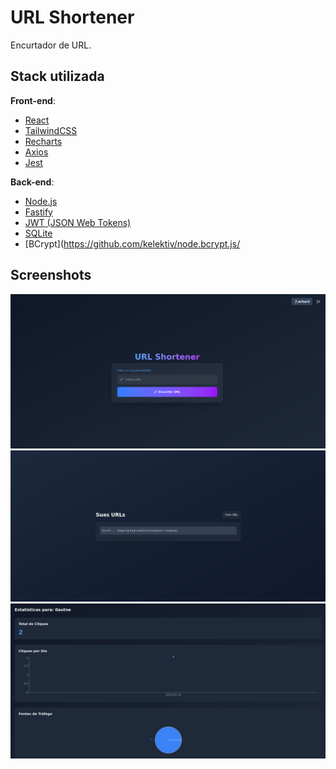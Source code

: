 
# URL Shortener

Encurtador de URL.

## Stack utilizada

**Front-end**:
- [React](https://reactjs.org/)
- [TailwindCSS](https://tailwindcss.com/)
- [Recharts](https://recharts.org/)
- [Axios](https://axios-http.com/)
- [Jest](https://jestjs.io/)

**Back-end**:
- [Node.js](https://nodejs.org/)
- [Fastify](https://www.fastify.io/)
- [JWT (JSON Web Tokens)](https://jwt.io/)
- [SQLite](https://www.sqlite.org/)
- [BCrypt](https://github.com/kelektiv/node.bcrypt.js/

## Screenshots

![Home](/public/home.png)
![Urls](/public/urls.png)
![Stats](/public/statistics.png)




